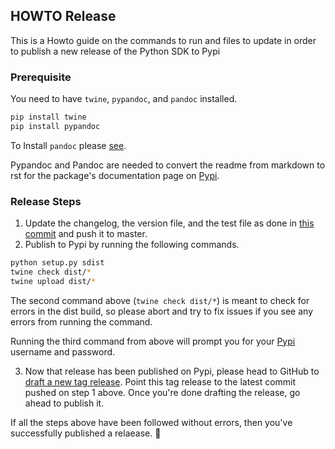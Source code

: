 ## HOWTO Release ##

This is a Howto guide on the commands to run and files to update in order to publish a new release of the Python SDK to Pypi

### Prerequisite

You need to have `twine`, `pypandoc`, and `pandoc` installed.

```bash
pip install twine
pip install pypandoc
```

To Install `pandoc` please [see](https://pandoc.org/installing.html).

Pypandoc and Pandoc are needed to convert the readme from markdown to rst for the package's documentation page on [Pypi](https://pypi.org/project/pytransloadit/).

### Release Steps

1. Update the changelog, the version file, and the test file as done in [this commit](https://github.com/transloadit/python-sdk/commit/35789c535bd02086ff8f3a07eda9583d6e676d4d) and push it to master.
2. Publish to Pypi by running the following commands.

```bash
python setup.py sdist
twine check dist/*
twine upload dist/*
```
The second command above (`twine check dist/*`) is meant to check for errors in the dist build, so please abort and try to fix issues if you see any errors from running the command.

Running the third command from above will prompt you for your [Pypi](https://pypi.org/project/pytransloadit/) username and password.

3. Now that release has been published on Pypi, please head to GitHub to [draft a new tag release](https://github.com/transloadit/python-sdk/releases). Point this tag release to the latest commit pushed on step 1 above. Once you're done drafting the release, go ahead to publish it.

If all the steps above have been followed without errors, then you've successfully published a relaease. 🎉 

